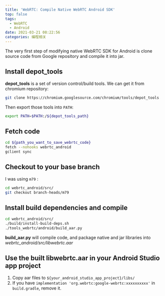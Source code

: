 ```yaml
---
title: 'WebRTC: Compile Native WebRTC Android SDK'
top: false
tags:
  - WebRTC
  - Android
date: 2021-03-21 08:22:56
categories: 编程相关
---
```


The very first step of modifying native WebRTC SDK for Android is clone source code from Google repository and compile it into jar.


<!--more-->

## Install depot_tools
**depot_tools** is a set of version control/build tools. We can get it from chromium repository:

```bash
git clone https://chromium.googlesource.com/chromium/tools/depot_tools.git
```

Then export those tools into `PATH`:

```bash
export PATH=$PATH:/${depot_tools_path}
```

## Fetch code

```bash
cd ${path_you_want_to_save_webrtc_code}
fetch --nohooks webrtc_android
gclient sync
```

## Checkout to your base branch

I was using `m79` :

```bash
cd webrtc_android/src/
git checkout branch-heads/m79
```


## Install build dependencies and compile

```bash
cd webrtc_android/src/
./build/install-build-deps.sh
./tools_webrtc/android/build_aar.py
```

**build_aar.py** will compile code, and package native and jar libraries into *webrtc_android/src/libwebrtc.aar*

## Use the built libwebrtc.aar in your Android Studio app project

1. Copy aar files to `${your_android_studio_app_project}/libs/`
2. If you have `implementation 'org.webrtc:google-webrtc:xxxxxxxxxx'` in `build.gradle`, remove it.




